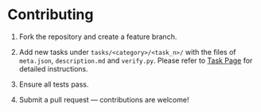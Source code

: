 # Contributing

1. Fork the repository and create a feature branch.

2. Add new tasks under `tasks/<category>/<task_n>/` with the files of `meta.json`, `description.md` and `verify.py`. Please refer to [Task Page](../datasets/task.md) for detailed instructions.

3. Ensure all tests pass.

4. Submit a pull request — contributions are welcome!